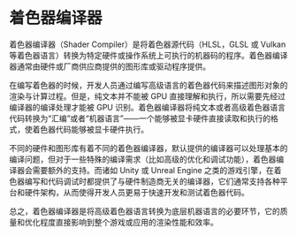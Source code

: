 # 着色器编译器

着色器编译器（Shader Compiler）是将着色器源代码（HLSL，GLSL 或 Vulkan 等着色器语言）转换为特定硬件或操作系统上可执行的机器码的程序。着色器编译器通常由硬件或厂商供应商提供的图形库或驱动程序提供。

在编写着色器的时候，开发人员通过编写高级语言的着色器代码来描述图形对象的渲染与计算过程。但是，纯文本并不能被 GPU 直接理解和执行，所以需要先经过编译器的编译处理才能被 GPU 识别。着色器编译器将纯文本或者高级着色器语言代码转换为“汇编”或者“机器语言”——一个能够被显卡硬件直接读取和执行的格式，使着色器代码能够被显卡硬件执行。

不同的硬件和图形库有着不同的着色器编译器，默认提供的编译器可以处理基本的编译问题，但对于一些特殊的编译需求（比如高级的优化和调试功能），着色器编译器会需要额外的支持。而诸如 Unity 或 Unreal Engine 之类的游戏引擎，在着色器编写和代码调试时都提供了与硬件制造商无关的编译器，它们通常支持各种平台和硬件架构，从而使得开发人员更易于快速开发和测试着色器代码。

总之，着色器编译器是将高级着色器语言转换为底层机器语言的必要环节，它的质量和优化程度直接影响到整个游戏或应用的渲染性能和效率。